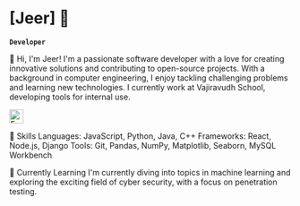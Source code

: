 # [Jeer] 👋
**`Developer`**

👋 Hi, I'm Jeer! I'm a passionate software developer with a love for creating innovative solutions and contributing to open-source projects. With a background in computer engineering, I enjoy tackling challenging problems and learning new technologies. I currently work at Vajiravudh School, developing tools for internal use.

<img src="https://raw.githubusercontent.com/Tarikul-Islam-Anik/Animated-Fluent-Emojis/master/Emojis/Smilies/Face%20Exhaling.png" alt="Face Exhaling" width="25" height="25" />

🚀 Skills
Languages: JavaScript, Python, Java, C++
Frameworks: React, Node.js, Django
Tools: Git, Pandas, NumPy, Matplotlib, Seaborn, MySQL Workbench

🌱 Currently Learning
I'm currently diving into topics in machine learning and exploring the exciting field of cyber security, with a focus on penetration testing.

<!--
**goodgithubname/goodgithubname** is a ✨ _special_ ✨ repository because its `README.md` (this file) appears on your GitHub profile.

Here are some ideas to get you started:

- 🔭 I’m currently working on ...
- 🌱 I’m currently learning ...
- 👯 I’m looking to collaborate on ...
- 🤔 I’m looking for help with ...
- 💬 Ask me about ...
- 📫 How to reach me: ...
- 😄 Pronouns: ...
- ⚡ Fun fact: ...
-->
